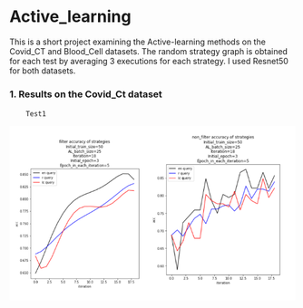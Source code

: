 # Active_learning
This is a short project examining the Active-learning methods on the Covid_CT and Blood_Cell datasets. The random strategy graph is obtained for each test by averaging 3 executions for each strategy. I used Resnet50 for both datasets.

### 1. Results on the Covid_Ct dataset
        Test1
<img src="https://github.com/alish1377/Active_learning/blob/main/assets/dataset1_test1.png" title="Marinated_seasoning_crab detection"/>

